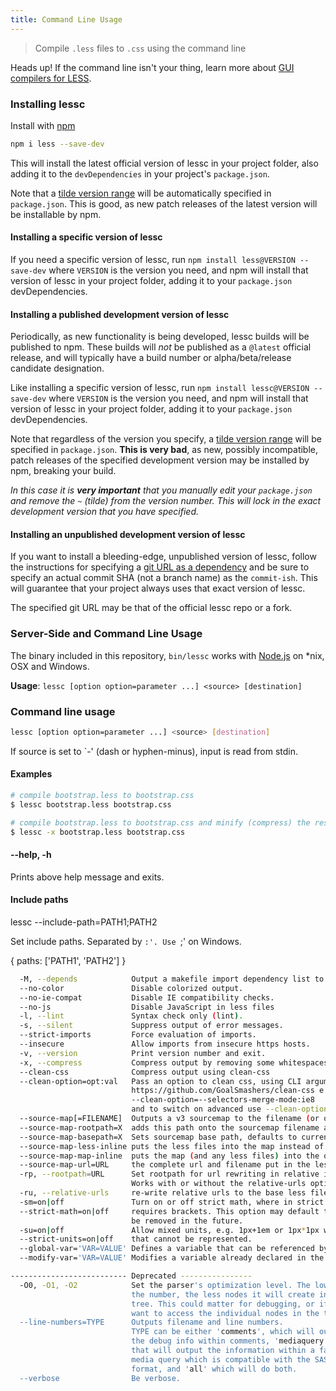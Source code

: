 ```yaml
---
title: Command Line Usage
---
```


> Compile `.less` files to `.css` using the command line

<span class="warning">Heads up! If the command line isn't your thing, learn more about [GUI compilers for LESS](#).</span>

### Installing lessc

Install with [npm]()

```bash
npm i less --save-dev
```

This will install the latest official version of lessc in your project folder, also adding it to the `devDependencies` in your project's `package.json`.

Note that a [tilde version range][] will be automatically specified in `package.json`. This is good, as new patch releases of the latest version will be installable by npm.


#### Installing a specific version of lessc

If you need a specific version of lessc, run `npm install less@VERSION --save-dev` where `VERSION` is the version you need, and npm will install that version of lessc in your project folder, adding it to your `package.json` devDependencies.


#### Installing a published development version of lessc

Periodically, as new functionality is being developed, lessc builds will be published to npm. These builds will _not_ be published as a `@latest` official release, and will typically have a build number or alpha/beta/release candidate designation.

Like installing a specific version of lessc, run `npm install lessc@VERSION --save-dev` where `VERSION` is the version you need, and npm will install that version of lessc in your project folder, adding it to your `package.json` devDependencies.

Note that regardless of the version you specify, a [tilde version range][] will be specified in `package.json`. **This is very bad**, as new, possibly incompatible, patch releases of the specified development version may be installed by npm, breaking your build.

_In this case it is **very important** that you manually edit your `package.json` and remove the `~` (tilde) from the version number. This will lock in the exact development version that you have specified._


#### Installing an unpublished development version of lessc

If you want to install a bleeding-edge, unpublished version of lessc, follow the instructions for specifying a [git URL as a dependency][] and be sure to specify an actual commit SHA (not a branch name) as the `commit-ish`. This will guarantee that your project always uses that exact version of lessc.

The specified git URL may be that of the official lessc repo or a fork.


[tilde version range]: https://npmjs.org/doc/json.html#Tilde-Version-Ranges
[git URL as a dependency]: https://npmjs.org/doc/json.html#Git-URLs-as-Dependencies

### Server-Side and Command Line Usage

The binary included in this repository, `bin/lessc` works with [Node.js](http://nodejs.org/) on *nix, OSX and Windows.

**Usage**: `lessc [option option=parameter ...] <source> [destination]`

### Command line usage

```bash
lessc [option option=parameter ...] <source> [destination]
```

If source is set to `-' (dash or hyphen-minus), input is read from stdin.

#### Examples

```bash
# compile bootstrap.less to bootstrap.css
$ lessc bootstrap.less bootstrap.css

# compile bootstrap.less to bootstrap.css and minify (compress) the result
$ lessc -x bootstrap.less bootstrap.css
```

#### --help, -h

Prints above help message and exits.

#### Include paths

lessc --include-path=PATH1;PATH2

Set include paths. Separated by `:'. Use `;' on Windows.

{ paths: ['PATH1', 'PATH2']  }


```bash
  -M, --depends            Output a makefile import dependency list to stdout
  --no-color               Disable colorized output.
  --no-ie-compat           Disable IE compatibility checks.
  --no-js                  Disable JavaScript in less files
  -l, --lint               Syntax check only (lint).
  -s, --silent             Suppress output of error messages.
  --strict-imports         Force evaluation of imports.
  --insecure               Allow imports from insecure https hosts.
  -v, --version            Print version number and exit.
  -x, --compress           Compress output by removing some whitespaces.
  --clean-css              Compress output using clean-css
  --clean-option=opt:val   Pass an option to clean css, using CLI arguments from
                           https://github.com/GoalSmashers/clean-css e.g.
                           --clean-option=--selectors-merge-mode:ie8
                           and to switch on advanced use --clean-option=--advanced
  --source-map[=FILENAME]  Outputs a v3 sourcemap to the filename (or output filename.map)
  --source-map-rootpath=X  adds this path onto the sourcemap filename and less file paths
  --source-map-basepath=X  Sets sourcemap base path, defaults to current working directory.
  --source-map-less-inline puts the less files into the map instead of referencing them
  --source-map-map-inline  puts the map (and any less files) into the output css file
  --source-map-url=URL     the complete url and filename put in the less file
  -rp, --rootpath=URL      Set rootpath for url rewriting in relative imports and urls.
                           Works with or without the relative-urls option.
  -ru, --relative-urls     re-write relative urls to the base less file.
  -sm=on|off               Turn on or off strict math, where in strict mode, math
  --strict-math=on|off     requires brackets. This option may default to on and then
                           be removed in the future.
  -su=on|off               Allow mixed units, e.g. 1px+1em or 1px*1px which have units
  --strict-units=on|off    that cannot be represented.
  --global-var='VAR=VALUE' Defines a variable that can be referenced by the file.
  --modify-var='VAR=VALUE' Modifies a variable already declared in the file.

-------------------------- Deprecated ----------------
  -O0, -O1, -O2            Set the parser's optimization level. The lower
                           the number, the less nodes it will create in the
                           tree. This could matter for debugging, or if you
                           want to access the individual nodes in the tree.
  --line-numbers=TYPE      Outputs filename and line numbers.
                           TYPE can be either 'comments', which will output
                           the debug info within comments, 'mediaquery'
                           that will output the information within a fake
                           media query which is compatible with the SASS
                           format, and 'all' which will do both.
  --verbose                Be verbose.
```